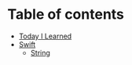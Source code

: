 # Table of contents

* [Today I Learned](README.md)
* [Swift](swift/README.md)
  * [String](swift/string.md)
